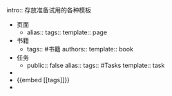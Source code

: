 intro:: 存放准备试用的各种模板

- 页面
	- alias:: 
	  tags::
	  template:: page
- 书籍
	- tags:: #书籍
	  authors::
	  template:: book
- 任务
	- public:: false
	  alias::
	  tags:: #Tasks
	  template:: task
-
- {{embed [[tags]]}}
-